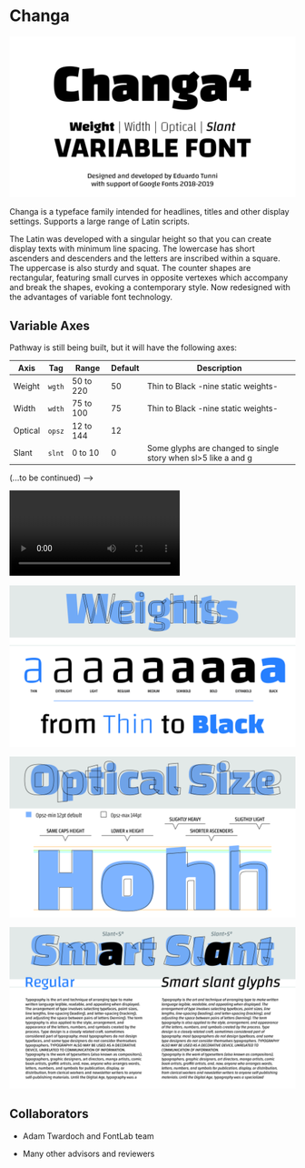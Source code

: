 # Changa

![](CHANGA-cover.jpg)

Changa is a typeface family intended for headlines, titles and other display settings. Supports a large range of Latin scripts.

The Latin was developed with a singular height so that you can create display texts with minimum line spacing. The lowercase has short ascenders and descenders and the letters are inscribed within a square. The uppercase is also sturdy and squat. The counter shapes are rectangular, featuring small curves in opposite vertexes which accompany and break the shapes, evoking a contemporary style. Now redesigned with the advantages of variable font technology.

## Variable Axes

Pathway is still being built, but it will have the following axes:

| Axis       | Tag    | Range        | Default | Description
| ---------- | ------ | ------------ | ------- | ---------------------------------------------------------------
| Weight     | `wgth` | 50 to 220    | 50      | Thin to Black -nine static weights-
| Width      | `wdth` | 75 to 100    | 75      | Thin to Black -nine static weights-
| Optical    | `opsz` | 12 to 144    | 12      | 
| Slant      | `slnt` | 0 to 10      | 0       | Some glyphs are changed to single story when sl>5 like a and g                             |

(...to be continued) -->

![Movie Sample](CHANGA.mov)

![Weight Sample](CHANGA-new-weights.jpg)

![Optical Sample](CHANGA-optical-big.jpg)

![Smart Slant Samople](CHANGA-slant.jpg)


## Collaborators 

- Adam Twardoch and FontLab team

+ Many other advisors and reviewers


